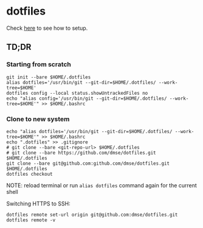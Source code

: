 # dotfiles

Check [here](https://www.atlassian.com/git/tutorials/dotfiles) to see how to setup.

## TD;DR

### Starting from scratch

```
git init --bare $HOME/.dotfiles
alias dotfiles='/usr/bin/git --git-dir=$HOME/.dotfiles/ --work-tree=$HOME'
dotfiles config --local status.showUntrackedFiles no
echo "alias config='/usr/bin/git --git-dir=$HOME/.dotfiles/ --work-tree=$HOME'" >> $HOME/.bashrc
```

### Clone to new system

```
echo "alias dotfiles='/usr/bin/git --git-dir=$HOME/.dotfiles/ --work-tree=$HOME'" >> $HOME/.bashrc
echo ".dotfiles" >> .gitignore
# git clone --bare <git-repo-url> $HOME/.dotfiles
# git clone --bare https://github.com/dmse/dotfiles.git $HOME/.dotfiles
git clone --bare git@github.com:github.com/dmse/dotfiles.git $HOME/.dotfiles
dotfiles checkout
```

NOTE: reload terminal or run `alias dotfiles` command again for the current shell

Switching HTTPS to SSH:

```
dotfiles remote set-url origin git@github.com:dmse/dotfiles.git
dotfiles remote -v
```

